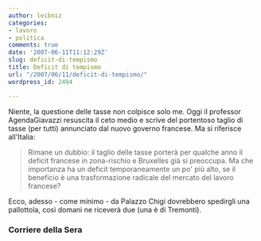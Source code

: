 ```yaml
---
author: leibniz
categories:
- lavoro
- politica
comments: true
date: '2007-06-11T11:12:29Z'
slug: deficit-di-tempismo
title: Deficit di tempismo
url: "/2007/06/11/deficit-di-tempismo/"
wordpress_id: 2494

---
```

Niente, la questione delle tasse non colpisce solo me. Oggi il professor AgendaGiavazzi resuscita il ceto medio e scrive del portentoso taglio di tasse (per tutti) annunciato dal nuovo governo francese. Ma si riferisce all'Italia:


> Rimane un dubbio: il taglio delle tasse porterà per qualche anno il deficit francese in zona-rischio e Bruxelles già si preoccupa. Ma che importanza ha un deficit temporaneamente un po' più alto, se il beneficio è una trasformazione radicale del mercato del lavoro francese?


Ecco, adesso - come minimo - da Palazzo Chigi dovrebbero spedirgli una pallottola, così domani ne riceverà due (una è di Tremonti).


### Corriere della Sera
